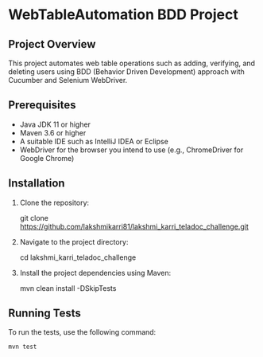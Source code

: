 # WebTableAutomation BDD Project

## Project Overview

This project automates web table operations such as adding, verifying, and deleting users using BDD (Behavior Driven Development) approach with Cucumber and Selenium WebDriver.


## Prerequisites

- Java JDK 11 or higher
- Maven 3.6 or higher
- A suitable IDE such as IntelliJ IDEA or Eclipse
- WebDriver for the browser you intend to use (e.g., ChromeDriver for Google Chrome)

## Installation

1. Clone the repository:
 
   git clone https://github.com/lakshmikarri81/lakshmi_karri_teladoc_challenge.git

2. Navigate to the project directory:

    cd lakshmi_karri_teladoc_challenge

3. Install the project dependencies using Maven:

   mvn clean install -DSkipTests

## Running Tests

To run the tests, use the following command:

    mvn test
